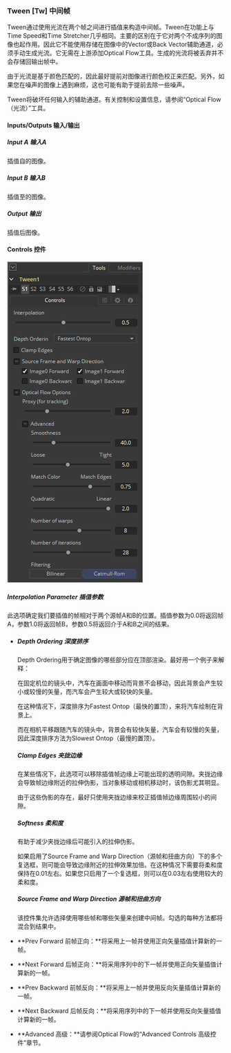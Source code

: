 ### Tween [Tw] 中间帧

Tween通过使用光流在两个帧之间进行插值来构造中间帧。Tween在功能上与Time Speed和Time Stretcher几乎相同。主要的区别在于它对两个不成序列的图像也起作用。因此它不能使用存储在图像中的Vector或Back Vector辅助通道，必须手动生成光流。它无需在上游添加Optical Flow工具。生成的光流将被丢弃并不会存储回输出帧中。

由于光流是基于颜色匹配的，因此最好提前对图像进行颜色校正来匹配。另外，如果您在噪声的图像上遇到麻烦，这也可能有助于提前去除一些噪声。

Tween将破坏任何输入的辅助通道。有关控制和设置信息，请参阅“Optical Flow（光流）”工具。

#### Inputs/Outputs 输入/输出

##### Input A 输入A

插值自的图像。

##### Input B 输入B

插值至的图像。

##### Output 输出

插值后图像。

#### Controls 控件

![Tw_Controls](images/Tw_Controls.png)

##### Interpolation Parameter 插值参数

此选项确定我们要插值的帧相对于两个源帧A和B的位置。插值参数为0.0将返回帧A，参数1.0将返回帧B，参数0.5将返回介于A和B之间的结果。

- ##### Depth Ordering 深度排序

  Depth Ordering用于确定图像的哪些部分应在顶部渲染。最好用一个例子来解释：

  在固定机位的镜头中，汽车在画面中移动而背景不会移动，因此背景会产生较小或较慢的矢量，而汽车会产生较大或较快的矢量。

  在这种情况下，深度排序为Fastest Ontop（最快的置顶），来将汽车绘制在背景上。

  而在相机平移跟随汽车的镜头中，背景会有较快矢量，汽车会有较慢的矢量，因此深度排序方法为Slowest Ontop（最慢的置顶）。

  ##### Clamp Edges 夹拢边缘

  在某些情况下，此选项可以移除插值帧边缘上可能出现的透明间隙。夹拢边缘会导致帧边缘附近的拉伸伪影，当对象移动或相机移动时，该伪影尤其明显。

  由于这些伪影的存在，最好只使用夹拢边缘来校正插值帧边缘周围较小的间隙。

  ##### Softness 柔和度

  有助于减少夹拢边缘后可能引入的拉伸伪影。

  如果启用了Source Frame and Warp Direction（源帧和扭曲方向）下的多个复选框，则可能会导致边缘附近的拉伸效果加倍。在这种情况下需要将柔和度保持在0.01左右。如果您只启用了一个复选框，则可以在0.03左右使用较大的柔和度。

  ##### Source Frame and Warp  Direction 源帧和扭曲方向

  该控件集允许选择使用哪些帧和哪些矢量来创建中间帧。勾选的每种方法都将混合到结果中。

- **Prev Forward 前帧正向：**将采用上一帧并使用正向矢量插值计算新的一帧。

- **Next Forward 后帧正向：**将采用序列中的下一帧并使用正向矢量插值计算新的一帧。
- **Prev Backward 前帧反向：**将采用上一帧并使用反向矢量插值计算新的一帧。
- **Next Backward 后帧反向：**将采用序列中的下一帧并使用反向矢量插值计算新的一帧。
- **Advanced 高级：**请参阅Optical Flow的“Advanced Controls 高级控件”章节。
